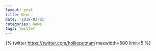```yaml
---
layout: post
title: News
date: '2019-03-01'
categories: News
tags: twitter
---
```


{% twitter https://twitter.com/hollieputnam maxwidth=500 limit=5 %}

